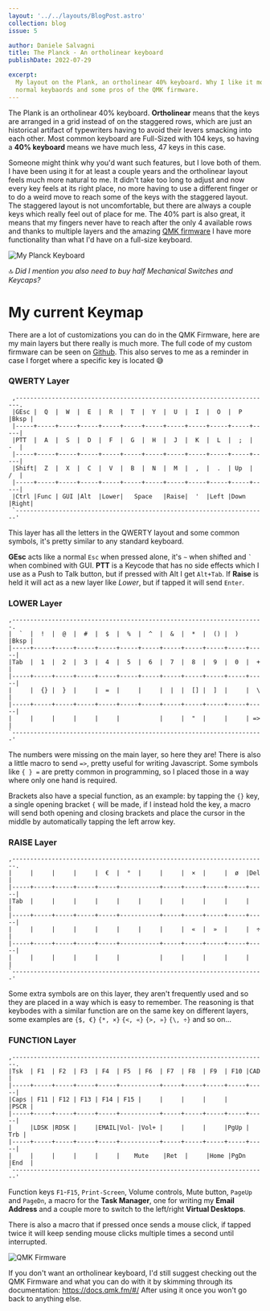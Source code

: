 ```yaml
---
layout: '../../layouts/BlogPost.astro'
collection: blog
issue: 5

author: Daniele Salvagni
title: The Planck - An ortholinear keyboard
publishDate: 2022-07-29

excerpt:
  My layout on the Plank, an ortholinear 40% keyboard. Why I like it more than
  normal keybaords and some pros of the QMK firmware.
---
```


The Plank is an ortholinear 40% keyboard. **Ortholinear** means that the keys
are arranged in a grid instead of on the staggered rows, which are just an
historical artifact of typewriters having to avoid their levers smacking into
each other. Most common keyboard are Full-Sized with 104 keys, so having a **40%
keyboard** means we have much less, 47 keys in this case.

Someone might think why you'd want such features, but I love both of them. I
have been using it for at least a couple years and the ortholinear layout feels
much more natural to me. It didn't take too long to adjust and now every key
feels at its right place, no more having to use a different finger or to do a
weird move to reach some of the keys with the staggered layout. The staggered
layout is not uncomfortable, but there are always a couple keys which really
feel out of place for me.
The 40% part is also great, it means that my fingers never have to reach after
the only 4 available rows and thanks to multiple layers and the amazing
[QMK firmware](https://qmk.fm/) I have more functionality than what I'd have on
a full-size keyboard.

![My Planck Keyboard](/assets/img/content/003/my-planck.png)

🔝 _Did I mention you also need to buy half Mechanical Switches and Keycaps?_

# My current Keymap

There are a lot of customizations you can do in the QMK Firmware, here are my
main layers but there really is much more. The full code of my custom firmware
can be seen on
[Github](https://github.com/daniele-salvagni/qmk_firmware/tree/master/keyboards/planck/keymaps/danck).
This also serves to me as a reminder in case I forget where a specific key is
located 😅

### QWERTY Layer

```
 ,-----------------------------------------------------------------------.
 |GEsc |  Q  |  W  |  E  |  R  |  T  |  Y  |  U  |  I  |  O  |  P  |Bksp |
 |-----+-----+-----+-----+-----+-----+-----+-----+-----+-----+-----+-----|
 |PTT  |  A  |  S  |  D  |  F  |  G  |  H  |  J  |  K  |  L  |  ;  |  -  |
 |-----+-----+-----+-----+-----+-----+-----+-----+-----+-----+-----+-----|
 |Shift|  Z  |  X  |  C  |  V  |  B  |  N  |  M  |  ,  |  .  | Up  |  /  |
 |-----+-----+-----+-----+-----+-----+-----+-----+-----+-----+-----+-----|
 |Ctrl |Func | GUI |Alt  |Lower|   Space   |Raise|  '  |Left |Down |Right|
 `----------------------------------------------------------------------'
```

This layer has all the letters in the QWERTY layout and some common symbols,
it's pretty similar to any standard keyboard.

**GEsc** acts like a normal `Esc` when pressed alone, it's `~` when shifted and
`` ` `` when combined with GUI. **PTT** is a Keycode that has no side effects
which I use as a Push to Talk button, but if pressed with Alt I get `Alt+Tab`.
If **Raise** is held it will act as a new layer like _Lower_, but if tapped it
will send `Enter`.

### LOWER Layer

```
,----------------------------------------------------------------------.
|  `  |  !  |  @  |  #  |  $  |  %  |  ^  |  &  |  *  |  () |  )  |Bksp |
|-----+-----+-----+-----+-----+-----+-----+-----+-----+-----+-----+-----|
|Tab  |  1  |  2  |  3  |  4  |  5  |  6  |  7  |  8  |  9  |  0  |  +  |
|-----+-----+-----+-----+-----+-----+-----+-----+-----+-----+-----+-----|
|     |  {} |  }  |     |  =  |     |     |  |  |  [] |  ]  |     |  \  |
|-----+-----+-----+-----+-----+-----+-----+-----+-----+-----+-----+-----|
|     |     |     |     |     |           |     |  "  |     |     | =>  |
`----------------------------------------------------------------------'
```

The numbers were missing on the main layer, so here they are! There is also a
little macro to send `=>`, pretty useful for writing Javascript. Some symbols
like `{ } =` are pretty common in programming, so I placed those in a way where
only one hand is required.

Brackets also have a special function, as an example: by tapping the `{}`
key, a single opening bracket `{` will be made, if I instead hold the key,
a macro will send both opening and closing brackets and place the cursor in
the middle by automatically tapping the left arrow key.

### RAISE Layer

```
,-----------------------------------------------------------------------.
|     |     |     |     |  €  |  °  |     |     |  ×  |     |  ø  |Del  |
|-----+-----+-----+-----+-----+-----------+-----+-----+-----+-----+-----|
|Tab  |     |     |     |     |     |     |     |     |     |     |     |
|-----+-----+-----+-----+-----+-----------+-----+-----+-----+-----+-----|
|     |     |     |     |     |     |     |     |  «  |  »  |     |  ÷  |
|-----+-----+-----+-----+-----+-----------+-----+-----+-----+-----+-----|
|     |     |     |     |     |           |     |     |     |     |     |
`----------------------------------------------------------------------'
```

Some extra symbols are on this layer, they aren't frequently used and so they
are placed in a way which is easy to remember. The reasoning is that keybodes
with a similar function are on the same key on different layers, some examples
are `{$, €}` `{*, ×}` `{<, «}` `{>, »}` `{\, ÷}` and so on...

### FUNCTION Layer

```
,-----------------------------------------------------------------------.
|Tsk  | F1  | F2  | F3  | F4  | F5  | F6  | F7  | F8  | F9  | F10 |CAD  |
|-----+-----+-----+-----+-----+-----------+-----+-----+-----+-----+-----|
|Caps | F11 | F12 | F13 | F14 | F15 |     |     |     |     |     |PSCR |
|-----+-----+-----+-----+-----+-----------+-----+-----+-----+-----+-----|
|     |LDSK |RDSK |     |EMAIL|Vol- |Vol+ |     |     |     |PgUp | Trb |
|-----+-----+-----+-----+-----+-----------+-----+-----+-----+-----+-----|
|     |     |     |     |     |    Mute    |Ret  |     |Home |PgDn |End  |
`-----------------------------------------------------------------------'
```

Function keys `F1`-`F15`, `Print-Screen`, Volume controls, Mute button, `PageUp`
and `PageDn`, a macro for the **Task Manager**, one for writing my **Email
Address** and a couple more to switch to the left/right **Virtual Desktops**.

There is also a macro that if pressed once sends a mouse click, if tapped twice
it will keep sending mouse clicks multiple times a second until interrupted.

![QMK Firmware](/assets/img/content/003/qmk-fw.png)

If you don't want an ortholinear keyboard, I'd still suggest checking out the
QMK Firmware and what you can do with it by skimming through its documentation:
https://docs.qmk.fm/#/
After using it once you won't go back to anything else.
